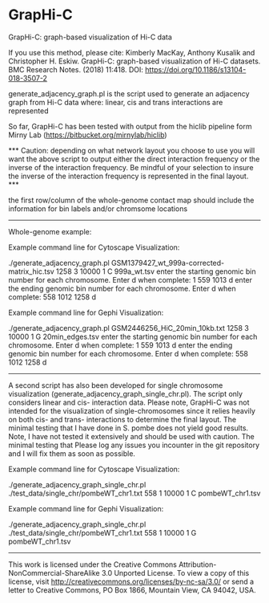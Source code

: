 # GrapHi-C
GrapHi-C: graph-based visualization of Hi-C data

If you use this method, please cite: Kimberly MacKay, Anthony Kusalik and Christopher H. Eskiw. GrapHi-C: graph-based visualization of Hi-C datasets. BMC Research Notes. (2018) 11:418. DOI: https://doi.org/10.1186/s13104-018-3507-2

generate_adjacency_graph.pl is the script used to generate an adjacency graph from Hi-C data where: linear, cis and trans interactions are represented

So far, GrapHi-C has been tested with output from the hiclib pipeline form Mirny Lab (https://bitbucket.org/mirnylab/hiclib)

*** Caution: depending on what network layout you choose to use you will want the above script to output either the direct interaction frequency or the inverse of the interaction frequency. Be mindful of your selection to insure the inverse of the interaction frequency is represented in the final layout. ***


the first row/column of the whole-genome contact map should include the information for bin labels and/or chromsome locations

------------------------------------------------------------------------------------------
Whole-genome example:

Example command line for Cytoscape Visualization:

./generate_adjacency_graph.pl GSM1379427_wt_999a-corrected-matrix_hic.tsv  1258 3 10000 1 C 999a_wt.tsv
enter the starting genomic bin number for each chromosome. Enter d when complete: 1
559
1013
d
enter the ending genomic bin number for each chromosome. Enter d when complete: 558
1012
1258
d


Example command line for Gephi Visualization:

./generate_adjacency_graph.pl GSM2446256_HiC_20min_10kb.txt 1258 3 10000 1 G 20min_edges.tsv
enter the starting genomic bin number for each chromosome. Enter d when complete: 1
559
1013
d
enter the ending genomic bin number for each chromosome. Enter d when complete: 558
1012
1258
d

------------------------------------------------------------------------------------------

A second script has also been developed for single chromosome visualization (generate_adjacency_graph_single_chr.pl). The script only considers linear and cis- interaction data. Please note, GrapHi-C was not intended for the visualization of single-chromosomes since it relies heavily on both cis- and trans- interactions to determine the final layout. The minimal testing that I have done in S. pombe does not yield good results. Note, I have not tested it extensively and should be used with caution. The minimal testing that Please log any issues you incounter in the git repository and I will fix them as soon as possible.


Example command line for Cytoscape Visualization:

./generate_adjacency_graph_single_chr.pl ./test_data/single_chr/pombeWT_chr1.txt 558 1 10000 1 C pombeWT_chr1.tsv



Example command line for Gephi Visualization:

./generate_adjacency_graph_single_chr.pl ./test_data/single_chr/pombeWT_chr1.txt 558 1 10000 1 G pombeWT_chr1.tsv

------------------------------------------------------------------------------------------

This work is licensed under the Creative Commons Attribution-NonCommercial-ShareAlike 3.0 Unported License. To view a copy of this license, visit http://creativecommons.org/licenses/by-nc-sa/3.0/ or send a letter to Creative Commons, PO Box 1866, Mountain View, CA 94042, USA.
